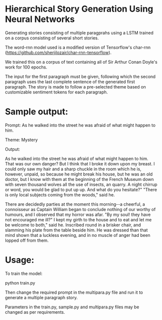 # Hierarchical Story Generation Using Neural Networks
Generating stories consisting of multiple paragprahs using a LSTM trained on a corpus consisting of several short stories.

The word-rnn model used is a modified version of Tensorflow's char-rnn (https://github.com/sherjilozair/char-rnn-tensorflow).

We trained this on a corpus of text containing all of Sir Arthur Conan Doyle's work for 100 epochs.

The input for the first paragraph must be given, following which the second paragraph uses the last complete sentence of the generated first paragraph. The story is made to follow a pre-selected theme based on customizable sentiment tokens for each paragraph.

# Sample output:

Prompt: As he walked into the street he was afraid of what might happen to him.

Theme: Mystery

Output:

As he walked into the street he was afraid of what might happen to him. That was our own danger? But I think that I broke it down upon my breast. I could only saw my hair and a sharp chuckle in the room which he is, however, unpaid, so because he might break his house, but he was an old doctor, but I know with them at the beginning of the French Museum down with seven thousand wolves all the use of insects, an quarry. A night chirrup or word, you would be glad to put up up. And what do you hesitate?" "There is only local subjects coming from the woods," said he.

There are decidedly parties at the moment this morning--a cheerful, a connoisseur as Captain William began to conclude nothing of our worthy of humours, and I observed that my horror was afar. "By my soul! they have not encouraged me ill?" I kept my girth to the house and to eat and let me be welcome to both," said he. Inscribed round in a brisker chair, and slamming his plate from the table beside him. He was dressed than that mind shown that a luckless evening, and in no muscle of anger had been lopped off from them.


# Usage:
To train the model:

python train.py

Then change the required prompt in the multipara.py file and run it to generate a multiple paragraph story.

Parameters in the train.py, sample.py and multipara.py files may be changed as per requirements.

